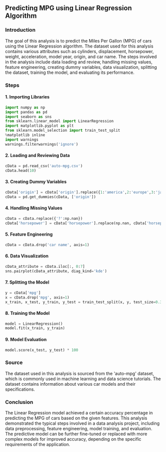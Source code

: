 ## Predicting MPG using Linear Regression Algorithm

### Introduction

The goal of this analysis is to predict the Miles Per Gallon (MPG) of cars using the Linear Regression algorithm. The dataset used for this analysis contains various attributes such as cylinders, displacement, horsepower, weight, acceleration, model year, origin, and car name. The steps involved in the analysis include data loading and review, handling missing values, feature engineering, creating dummy variables, data visualization, splitting the dataset, training the model, and evaluating its performance.

### Steps

#### 1. Importing Libraries

```python
import numpy as np
import pandas as pd
import seaborn as sns
from sklearn.linear_model import LinearRegression
import matplotlib.pyplot as plt
from sklearn.model_selection import train_test_split
%matplotlib inline
import warnings
warnings.filterwarnings('ignore')
```

#### 2. Loading and Reviewing Data

```python
cData = pd.read_csv('auto-mpg.csv')
cData.head(10)
```

#### 3. Creating Dummy Variables

```python
cData['origin'] = cData['origin'].replace({1:'america',2:'europe',3:'japan'})
cData = pd.get_dummies(cData, ['origin'])
```

#### 4. Handling Missing Values

```python
cData = cData.replace({'?':np.nan})
cData['horsepower'] = cData['horsepower'].replace(np.nan, cData['horsepower'].median())
```

#### 5. Feature Engineering

```python
cData = cData.drop('car name', axis=1)
```

#### 6. Data Visualization

```python
cData_attribute = cData.iloc[:, 0:7]
sns.pairplot(cData_attribute, diag_kind='kde')
```

#### 7. Splitting the Model

```python
y = cData['mpg']
x = cData.drop('mpg', axis=1)
x_train, x_test, y_train, y_test = train_test_split(x, y, test_size=0.3, random_state=1)
```

#### 8. Training the Model

```python
model = LinearRegression()
model.fit(x_train, y_train)
```

#### 9. Model Evaluation

```python
model.score(x_test, y_test) * 100
```

### Source

The dataset used in this analysis is sourced from the 'auto-mpg' dataset, which is commonly used in machine learning and data science tutorials. The dataset contains information about various car models and their specifications.

### Conclusion

The Linear Regression model achieved a certain accuracy percentage in predicting the MPG of cars based on the given features. This analysis demonstrated the typical steps involved in a data analysis project, including data preprocessing, feature engineering, model training, and evaluation. The predictive model can be further fine-tuned or replaced with more complex models for improved accuracy, depending on the specific requirements of the application.
